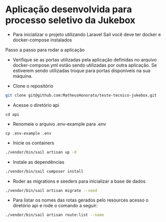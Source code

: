 # Aplicação desenvolvida para processo seletivo da Jukebox

* Para inicializar o projeto utilizando Laravel Sail você deve ter docker e docker-compose instalados

Passo a passo para rodar a aplicação

- Verifique se as portas utilizadas pela aplicação definidas no arquivo docker-compose.yml estão sendo utilizadas por outra aplicação. Se estiverem sendo utilizadas troque para portas disponíveis na sua máquina.

- Clone o repositório

```bash
git clone git@github.com:MatheusHonorato/teste-tecnico-jukebox.git
```

- Acesse o diretório api

```
cd api
```

- Renomeie o arquivo .env-example para .env

```
cp .env-example .env
```

- Inicie os containers

```bash
./vendor/bin/sail artisan up -d
```

- Instale as dependências

```bash
./vendor/bin/sail composer install
```

- Roder as migrations e seeders para inicializar a base de dados

```bash
./vendor/bin/sail artisan migrate --seed
```

- Para listar os nomes das rotas gerados pelo resources acesso o diretório api e rode o comando a seguir:

```bash
./vendor/bin/sail artisan route:list --name
```